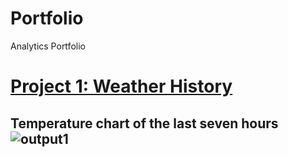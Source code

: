 # Portfolio
Analytics Portfolio
# [Project 1: Weather History](https://github.com/User-Ehmedov-Ferid/Portfolio/blob/main/project1.ipynb)

## Temperature chart of the last seven hours ![output1](https://user-images.githubusercontent.com/87524659/145716362-eaf28811-b499-4756-9548-80ef2845bd93.png)


